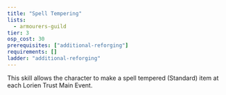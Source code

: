 ```yaml
---
title: "Spell Tempering"
lists:
  - armourers-guild
tier: 3
osp_cost: 30
prerequisites: ["additional-reforging"]
requirements: []
ladder: "additional-reforging"
---
```


This skill allows the character to make a spell tempered (Standard) item at each Lorien Trust Main Event.
